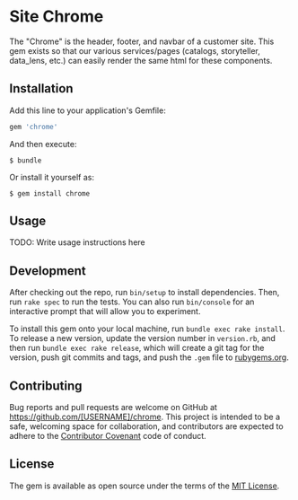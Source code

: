 # Site Chrome

The "Chrome" is the header, footer, and navbar of a customer site. This gem exists so that our various services/pages (catalogs, storyteller, data_lens, etc.) can easily render the same html for these components.

## Installation

Add this line to your application's Gemfile:

```ruby
gem 'chrome'
```

And then execute:

    $ bundle

Or install it yourself as:

    $ gem install chrome

## Usage

TODO: Write usage instructions here

## Development

After checking out the repo, run `bin/setup` to install dependencies. Then, run `rake spec` to run the tests. You can also run `bin/console` for an interactive prompt that will allow you to experiment.

To install this gem onto your local machine, run `bundle exec rake install`. To release a new version, update the version number in `version.rb`, and then run `bundle exec rake release`, which will create a git tag for the version, push git commits and tags, and push the `.gem` file to [rubygems.org](https://rubygems.org).

## Contributing

Bug reports and pull requests are welcome on GitHub at https://github.com/[USERNAME]/chrome. This project is intended to be a safe, welcoming space for collaboration, and contributors are expected to adhere to the [Contributor Covenant](http://contributor-covenant.org) code of conduct.


## License

The gem is available as open source under the terms of the [MIT License](http://opensource.org/licenses/MIT).

